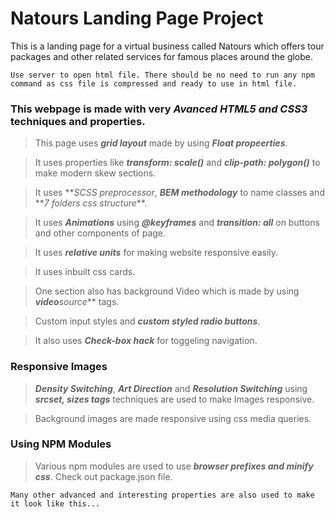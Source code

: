 # Natours Landing Page Project

This is a landing page for a virtual business called Natours which offers tour packages and other related services for famous places around the globe.

```
Use server to open html file. There should be no need to run any npm command as css file is compressed and ready to use in html file.
```

### This webpage is made with very **_Avanced HTML5 and CSS3_** techniques and properties.

> This page uses **_grid layout_** made by using **_Float propeerties_**.

> It uses properties like **_transform: scale()_** and **_clip-path: polygon()_** to make modern skew sections.

> It uses **_SCSS preprocessor_, **_BEM methodology_** to name classes and **_7 folders css structure_\*\*.

> It uses **_Animations_** using **_@keyframes_** and **_transition: all_** on buttons and other components of page.

> It uses **_relative units_** for making website responsive easily.

> It uses inbuilt css cards.

> One section also has background Video which is made by using **_video_**_source_\*\* tags.

> Custom input styles and **_custom styled radio buttons_**.

> It also uses **_Check-box hack_** for toggeling navigation.

### Responsive Images

> **_Density Switching_**, **_Art Direction_** and **_Resolution Switching_** using **_srcset, sizes tags_** techniques are used to make Images responsive.

> Background images are made responsive using css media queries.

### Using NPM Modules

> Various npm modules are used to use **_browser prefixes and minify css_**. Check out package.json file.

```
Many other advanced and interesting properties are also used to make it look like this...
```
